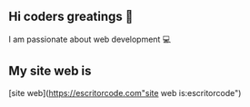 ## Hi coders greatings 👋

I am passionate about web development :computer:

## My site web is

[site web](https://escritorcode.com"site web is:escritorcode")
